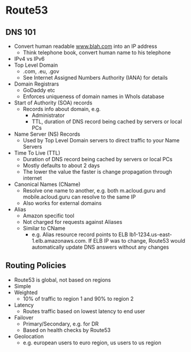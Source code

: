 Route53
=================

DNS 101
-----------
* Convert human readable www.blah.com into an IP address
    * Think telephone book, convert human name to his telephone
* IPv4 vs IPv6
* Top Level Domain
    * .com, .eu, .gov
    * See Internet Assigned Numbers Authority (IANA) for details
* Domain Registrars
    * GoDaddy etc
    * Enforces uniqueness of domain names in WhoIs database
* Start of Authority (SOA) records
    * Records info about domain, e.g.
        * Administrator
        * TTL, duration of DNS record being cached by servers or local PCs
* Name Server (NS) Records
    * Used by Top Level Domain servers to direct traffic to your Name Servers
* Time To Live (TTL)
    * Duration of DNS record being cached by servers or local PCs
    * Mostly defaults to about 2 days
    * The lower the value the faster is change propagation through internet
* Canonical Names (CName)
    * Resolve one name to another, e.g. both m.acloud.guru and mobile.acloud.guru can resolve to the same IP
    * Also works for external domains
* Alias
    * Amazon specific tool
    * Not charged for requests against Aliases 
    * Similar to CName
        * e.g. Alias resource record points to ELB lb1-1234.us-east-1.elb.amazonaws.com. If ELB IP was to change, 
        Route53 would automatically update DNS answers without any changes  

Routing Policies
----------
* Route53 is global, not based on regions
* Simple
* Weighted
    * 10% of traffic to region 1 and 90% to region 2
* Latency
    * Routes traffic based on lowest latency to end user
* Failover
    * Primary/Secondary, e.g. for DR
    * Based on health checks by Route53 
* Geolocation
    * e.g. european users to euro region, us users to us region
    
